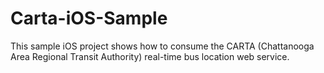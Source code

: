 Carta-iOS-Sample
================

This sample iOS project shows how to consume the CARTA (Chattanooga Area Regional Transit Authority) real-time bus location web service.
